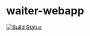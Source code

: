# waiter-webapp
[![Build Status](https://travis-ci.com/MecayleG/waiter-webapp.svg?branch=main)](https://travis-ci.com/MecayleG/waiter-webapp)